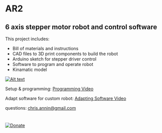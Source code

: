 # AR2

## 6 axis stepper motor robot and control software

This project includes:

- Bill of materials and instructions
- CAD files to 3D print components to build the robot
- Arduino sketch for stepper driver control
- Software to program and operate robot
- Kinamatic model


[![Alt text](https://img.youtube.com/vi/AeCLbhPHltw/0.jpg)](https://www.youtube.com/watch?v=AeCLbhPHltw)

Setup & programming: [Programming Video](https://youtu.be/ct2wNLvyUrE)

Adapt software for custom robot: [Adapting Software Video](https://youtu.be/gcDdhA0cKz4)

questions: chris.annin@gmail.com
#
[![Donate](https://img.shields.io/badge/Donate-PayPal-green.svg)](https://www.paypal.me/ChrisAnnin)
